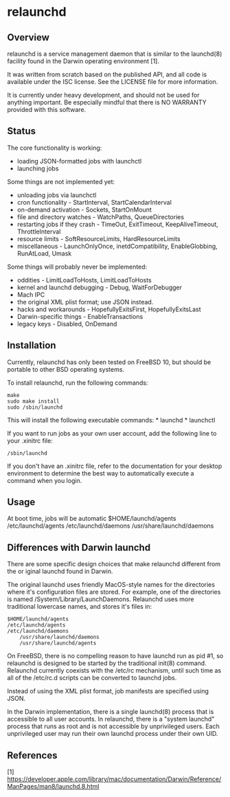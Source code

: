 # relaunchd

## Overview 

relaunchd is a service management daemon that is similar to the launchd(8) facility
found in the Darwin operating environment [1].

It was written from scratch based on the published API, and all code is available
under the ISC license. See the LICENSE file for more information.

It is currently under heavy development, and should not be used for anything important.
Be especially mindful that there is NO WARRANTY provided with this software.

## Status

The core functionality is working:
* loading JSON-formatted jobs with launchctl
* launching jobs

Some things are not implemented yet:
* unloading jobs via launchctl
* cron functionality - StartInterval, StartCalendarInterval
* on-demand activation - Sockets, StartOnMount
* file and directory watches - WatchPaths, QueueDirectories
* restarting jobs if they crash - TimeOut, ExitTimeout, KeepAliveTimeout, ThrottleInterval
* resource limits - SoftResourceLimits, HardResourceLimits
* miscellaneous - LaunchOnlyOnce, inetdCompatibility, EnableGlobbing,
  RunAtLoad, Umask

Some things will probably never be implemented:
* oddities - LimitLoadToHosts, LimitLoadToHosts
* kernel and launchd debugging - Debug, WaitForDebugger
* Mach IPC
* the original XML plist format; use JSON instead.
* hacks and workarounds - HopefullyExitsFirst, HopefullyExitsLast
* Darwin-specific things - EnableTransactions
* legacy keys - Disabled, OnDemand

## Installation 

Currently, relaunchd has only been tested on FreeBSD 10, but should be portable to other BSD
operating systems. 

To install relaunchd, run the following commands:

	make
	sudo make install
	sudo /sbin/launchd

This will install the following executable commands:
	* launchd
	* launchctl

If you want to run jobs as your own user account, add the following line to your .xinitrc
file:

	/sbin/launchd

If you don't have an .xinitrc file, refer to the documentation for your desktop environment
to determine the best way to automatically execute a command when you login.


## Usage

At boot time, jobs will be automatic
	$HOME/launchd/agents
	/etc/launchd/agents
	/etc/launchd/daemons
        /usr/share/launchd/daemons


## Differences with Darwin launchd

There are some specific design choices that make relaunchd different from the or
iginal launchd found in Darwin.

The original launchd uses friendly MacOS-style names for the directories where it's
configuration files are stored.  For example, one of the directories is 
named /System/Library/LaunchDaemons. Relaunchd uses more traditional lowercase 
names, and stores it's files in:

	$HOME/launchd/agents
	/etc/launchd/agents
	/etc/launchd/daemons
        /usr/share/launchd/daemons
        /usr/share/launchd/agents

On FreeBSD, there is no compelling reason to have launchd run as pid #1, so 
relaunchd is designed to be started by the traditional init(8) command. Relaunchd currently 
coexists with the /etc/rc mechanism, until such time as all of the /etc/rc.d scripts can be converted to launchd jobs.

Instead of using the XML plist format, job manifests are specified using JSON.

In the Darwin implementation, there is a single launchd(8) process that is accessible to all user accounts.
In relaunchd, there is a "system launchd" process that runs as root and is not accessible by unprivileged users. 
Each unprivileged user may run their own launchd process under their own UID.

## References

[1] https://developer.apple.com/library/mac/documentation/Darwin/Reference/ManPages/man8/launchd.8.html
